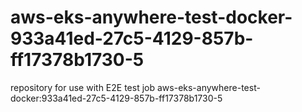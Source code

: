 # aws-eks-anywhere-test-docker-933a41ed-27c5-4129-857b-ff17378b1730-5
repository for use with E2E test job aws-eks-anywhere-test-docker:933a41ed-27c5-4129-857b-ff17378b1730-5
